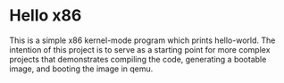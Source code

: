 # Hello x86

This is a simple x86 kernel-mode program which prints hello-world. The intention
of this project is to serve as a starting point for more complex projects that
demonstrates compiling the code, generating a bootable image, and booting the
image in qemu.
